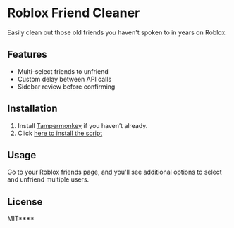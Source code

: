 # Roblox Friend Cleaner

Easily clean out those old friends you haven't spoken to in years on Roblox.

## Features
- Multi-select friends to unfriend
- Custom delay between API calls
- Sidebar review before confirming

## Installation
1. Install [Tampermonkey](https://www.tampermonkey.net/) if you haven’t already.
2. Click [here to install the script](https://github.com/MonaraHema/Roblox-Friend-Cleaner-/blob/main/Roblox%20Friend%20Cleaner-1.0.user.js)

## Usage
Go to your Roblox friends page, and you'll see additional options to select and unfriend multiple users.

## License
MIT****
